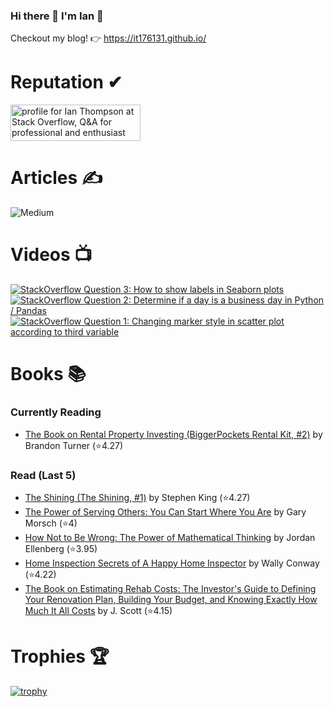 ### Hi there 👋 I'm Ian 🙂
Checkout my blog! 👉 https://it176131.github.io/

# Reputation ✔
<a href="https://stackoverflow.com/users/6509519/ian-thompson"><img src="https://stackoverflow.com/users/flair/6509519.png?theme=dark" width="208" height="58" alt="profile for Ian Thompson at Stack Overflow, Q&amp;A for professional and enthusiast programmers" title="profile for Ian Thompson at Stack Overflow, Q&amp;A for professional and enthusiast programmers"></a>

# Articles ✍
![Medium](https://github-read-medium-git-main.pahlevikun.vercel.app/latest?username=ianiat11&limit=6&theme=dracula)

# Videos 📺
<!-- BEGIN YOUTUBE-CARDS -->
[![StackOverflow Question 3: How to show labels in Seaborn plots](https://ytcards.demolab.com/?id=QYfRsxFQ5lI&title=StackOverflow+Question+3%3A+How+to+show+labels+in+Seaborn+plots&lang=en&timestamp=1599508121&background_color=%230d1117&title_color=%23ffffff&stats_color=%23dedede&max_title_lines=1&width=250&border_radius=5 "StackOverflow Question 3: How to show labels in Seaborn plots")](https://www.youtube.com/watch?v=QYfRsxFQ5lI)
[![StackOverflow Question 2: Determine if a day is a business day in Python / Pandas](https://ytcards.demolab.com/?id=U9-vvk51-Ac&title=StackOverflow+Question+2%3A+Determine+if+a+day+is+a+business+day+in+Python+%2F+Pandas&lang=en&timestamp=1598928356&background_color=%230d1117&title_color=%23ffffff&stats_color=%23dedede&max_title_lines=1&width=250&border_radius=5 "StackOverflow Question 2: Determine if a day is a business day in Python / Pandas")](https://www.youtube.com/watch?v=U9-vvk51-Ac)
[![StackOverflow Question 1: Changing marker style in scatter plot according to third variable](https://ytcards.demolab.com/?id=KfXANG9X524&title=StackOverflow+Question+1%3A+Changing+marker+style+in+scatter+plot+according+to+third+variable&lang=en&timestamp=1598284234&background_color=%230d1117&title_color=%23ffffff&stats_color=%23dedede&max_title_lines=1&width=250&border_radius=5 "StackOverflow Question 1: Changing marker style in scatter plot according to third variable")](https://www.youtube.com/watch?v=KfXANG9X524)
<!-- END YOUTUBE-CARDS -->

# Books 📚
### Currently Reading
<!-- GOODREADS-READING-LIST:START -->
- [The Book on Rental Property Investing (BiggerPockets Rental Kit, #2)](https://www.goodreads.com/review/show/6730172705?utm_medium=api&utm_source=rss) by Brandon Turner (⭐️4.27)
<!-- GOODREADS-READING-LIST:END -->

### Read (Last 5)
<!-- GOODREADS-READ-LIST:START -->
- [The Shining (The Shining, #1)](https://www.goodreads.com/review/show/6679101891?utm_medium=api&utm_source=rss) by Stephen King (⭐️4.27)
- [The Power of Serving Others: You Can Start Where You Are](https://www.goodreads.com/review/show/6663509800?utm_medium=api&utm_source=rss) by Gary Morsch (⭐️4)
- [How Not to Be Wrong: The Power of Mathematical Thinking](https://www.goodreads.com/review/show/5270158235?utm_medium=api&utm_source=rss) by Jordan Ellenberg (⭐️3.95)
- [Home Inspection Secrets of A Happy Home Inspector](https://www.goodreads.com/review/show/6551455569?utm_medium=api&utm_source=rss) by Wally Conway (⭐️4.22)
- [The Book on Estimating Rehab Costs: The Investor's Guide to Defining Your Renovation Plan, Building Your Budget, and Knowing Exactly How Much It All Costs](https://www.goodreads.com/review/show/6288757320?utm_medium=api&utm_source=rss) by J.  Scott (⭐️4.15)
<!-- GOODREADS-READ-LIST:END -->

# Trophies 🏆
[![trophy](https://github-profile-trophy.vercel.app/?username=it176131&theme=dracula)](https://github.com/ryo-ma/github-profile-trophy)

<!--
**it176131/it176131** is a ✨ _special_ ✨ repository because its `README.md` (this file) appears on your GitHub profile.

Here are some ideas to get you started:

- 🔭 I’m currently working on ...
- 🌱 I’m currently learning ...
- 👯 I’m looking to collaborate on ...
- 🤔 I’m looking for help with ...
- 💬 Ask me about ...
- 📫 How to reach me: ...
- 😄 Pronouns: ...
- ⚡ Fun fact: ...
-->
